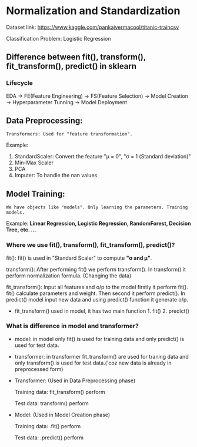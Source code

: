 # Normalization and Standardization 

Dataset link: https://www.kaggle.com/pankajvermacool/titanic-traincsv

Classification Problem: Logistic Regression

## Difference between fit(), transform(), fit_transform(), predict() in sklearn

### Lifecycle

EDA -> FE(Feature Engineering) -> FS(Feature Selection) -> Model Creation -> Hyperparameter Tunning -> Model Deployment                          
               

## Data Preprocessing:
    Transformers: Used for "feature transformation".
    
Example: 
1. StandardScaler: Convert the feature "μ = 0", "σ = 1 (Standard deviation)" 
2. Min-Max Scaler
3. PCA
4. Imputer: To handle the nan values



## Model Training:
    We have objects like "models". Only learning the parameters. Training models.
    
Example:
**Linear Regression, Logistic Regression, RandomForest, Decision Tree, etc. ...**

### Where we use fit(), transform(), fit_transform(), predict()?

fit(): fit() is used in "Standard Scaler" to compute **"σ and μ"**. 

transform(): After performing fit() we perform transform(). In transform() it perform normalization formula. (Changing the data)

fit_transform():
    Input all features and o/p to the model firstly it perform fit(). fit() calculate parameters and weight. Then second it perform predict(). In predict() model input new data and using predict() function it generate o/p. 

* fit_transform() used in model, it has two main function 1. fit() 2. predict()

### What is difference in model and transformer?
* model: in model only fit() is used for training data and only predict() is used for test data.

* transformer: in transformer fit_transform() are used for traning data and only transform() is used for test data.('coz new data is already in preprocessed form)

* Transformer: (Used in Data Preprocessing phase)

  Training data: fit_transform() perform
  
  Test data: transform() perform
  
* Model: (Used in Model Creation phase)
  
  Training data: .fit() perform
  
  Test data: .predict() perform
